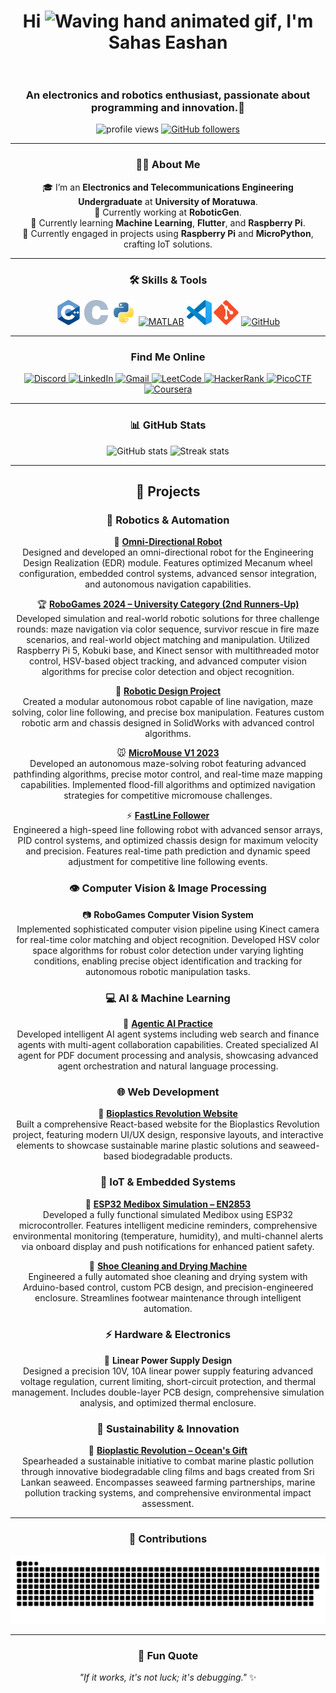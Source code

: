 <h1 align="center">Hi <img src="https://raw.githubusercontent.com/nixin72/nixin72/master/wave.gif" 
         alt="Waving hand animated gif"
         height="45"
         width="45" />, I'm Sahas Eashan <div><img align="center">
</div></h1> 

<!-- fallback content if the SVG doesn't load -->
</object>
<h3 align="center">An electronics and robotics enthusiast, passionate about programming and innovation.🚀 </h3>

<p align="center">
  <img src="https://komarev.com/ghpvc/?username=sahas-eashan&label=Profile%20views&color=0e75b6&style=flat" alt="profile views" />
  <a href="https://github.com/sahas-eashan?tab=followers">
    <img src="https://img.shields.io/github/followers/sahas-eashan?label=Followers&style=social" alt="GitHub followers" />
  </a>
</p>
<p align="center">
  
<div align="center">
  
---

### 👨‍💻 About Me

🎓 I’m an **Electronics and Telecommunications Engineering Undergraduate** at **University of Moratuwa**.  
🤖 Currently working at **RoboticGen**.  
🌱 Currently learning **Machine Learning**, **Flutter**, and **Raspberry Pi**.  
🔭 Currently engaged in projects using **Raspberry Pi** and **MicroPython**, crafting IoT solutions.  

---

### 🛠️ Skills & Tools

<p>
  <a href="https://cplusplus.com/" target="_blank"><img src="https://raw.githubusercontent.com/devicons/devicon/master/icons/cplusplus/cplusplus-original.svg" alt="C++" width="40" height="40"/></a>
  <a href="https://en.wikipedia.org/wiki/C_(programming_language)" target="_blank"><img src="https://raw.githubusercontent.com/devicons/devicon/master/icons/c/c-original.svg" alt="C" width="40" height="40"/></a>
  <a href="https://www.python.org/" target="_blank"><img src="https://raw.githubusercontent.com/devicons/devicon/master/icons/python/python-original.svg" alt="Python" width="40" height="40"/></a>
  <a href="https://www.mathworks.com/products/matlab.html" target="_blank"><img src="https://upload.wikimedia.org/wikipedia/commons/2/21/Matlab_Logo.png" alt="MATLAB" width="40" height="40"/></a>
  <a href="https://code.visualstudio.com/" target="_blank"><img src="https://raw.githubusercontent.com/devicons/devicon/master/icons/vscode/vscode-original.svg" alt="VS Code" width="40" height="40"/></a>
  <a href="https://git-scm.com/" target="_blank"><img src="https://raw.githubusercontent.com/devicons/devicon/master/icons/git/git-original.svg" alt="Git" width="40" height="40"/></a>
  <a href="https://github.com/" target="_blank"><img src="https://github.githubassets.com/images/modules/logos_page/GitHub-Mark.png" alt="GitHub" width="40" height="40"/></a>

</p>

---

### Find Me Online

<p>
  <!-- Discord -->
  <a href="https://discord.com/invite/cRbrttDn" target="_blank">
    <img src="https://img.shields.io/badge/Discord-5865F2?style=flat-circle&logo=discord&logoColor=white" alt="Discord" />
  </a>
  <!-- LinkedIn -->
  <a href="https://linkedin.com/in/sahas-eashan-55b35b29a" target="_blank">
    <img src="https://img.shields.io/badge/LinkedIn-0077B5?style=flat-circle&logo=linkedin&logoColor=white" alt="LinkedIn" />
  </a>
  <!-- Gmail -->
  <a href="mailto:sahaseashangalle@gmail.com" target="_blank">
    <img src="https://img.shields.io/badge/Gmail-D14836?style=flat-circle&logo=gmail&logoColor=white" alt="Gmail" />
  </a>
  <!-- LeetCode -->
  <a href="https://leetcode.com/u/sahas_eashan/" target="_blank">
    <img src="https://img.shields.io/badge/LeetCode-FFA116?style=flat-circle&logo=leetcode&logoColor=white" alt="LeetCode" />
  </a>
  <!-- HackerRank -->
  <a href="https://www.hackerrank.com/profile/sahas_eashan" target="_blank">
    <img src="https://img.shields.io/badge/HackerRank-2EC866?style=flat-circle&logo=hackerrank&logoColor=white" alt="HackerRank" />
  </a>
  <!-- PicoCTF -->
  <a href="https://play.picoctf.org/users/sahas_eashan" target="_blank">
    <img src="https://img.shields.io/badge/PicoCTF-1E90FF?style=flat-circle&logo=c&logoColor=white" alt="PicoCTF" />
  </a>
  <!-- Coursera -->
  <a href="https://www.coursera.org/user/e1056ceef075a6f2f9bb7def08372453" target="_blank">
    <img src="https://img.shields.io/badge/Coursera-0056D2?style=flat-circle&logo=coursera&logoColor=white" alt="Coursera" />
  </a>
</p>

---

### 📊 GitHub Stats

</div>

<p align="center">
  <img src="https://github-readme-stats.vercel.app/api?username=sahas-eashan&show_icons=true&theme=radical" alt="GitHub stats" />
  <img src="https://github-readme-streak-stats.herokuapp.com/?user=sahas-eashan&theme=radical" alt="Streak stats" />
</p>


---
  
<div align="center">
  
## 🚀 Projects

### 🤖 **Robotics & Automation**
🔧 [**Omni-Directional Robot**](https://github.com/sahas-eashan/OmniDirectionalRobot-EN2160)  
Designed and developed an omni-directional robot for the Engineering Design Realization (EDR) module. Features optimized Mecanum wheel configuration, embedded control systems, advanced sensor integration, and autonomous navigation capabilities.

🏆 [**RoboGames 2024 – University Category (2nd Runners-Up)**](https://github.com/sahas-eashan/BB-Alr-8)  
Developed simulation and real-world robotic solutions for three challenge rounds: maze navigation via color sequence, survivor rescue in fire maze scenarios, and real-world object matching and manipulation. Utilized Raspberry Pi 5, Kobuki base, and Kinect sensor with multithreaded motor control, HSV-based object tracking, and advanced computer vision algorithms for precise color detection and object recognition.

🎯 [**Robotic Design Project**](https://github.com/sahas-eashan/Robotic-Design-Project)  
Created a modular autonomous robot capable of line navigation, maze solving, color line following, and precise box manipulation. Features custom robotic arm and chassis designed in SolidWorks with advanced control algorithms.

🐭 [**MicroMouse V1 2023**](https://github.com/sahas-eashan/MicroMouseV1_2023)  
Developed an autonomous maze-solving robot featuring advanced pathfinding algorithms, precise motor control, and real-time maze mapping capabilities. Implemented flood-fill algorithms and optimized navigation strategies for competitive micromouse challenges.

⚡ [**FastLine Follower**](https://github.com/sahas-eashan/speed-obo-robotics-team-gen3)  
Engineered a high-speed line following robot with advanced sensor arrays, PID control systems, and optimized chassis design for maximum velocity and precision. Features real-time path prediction and dynamic speed adjustment for competitive line following events.

### 👁️ **Computer Vision & Image Processing**
📷 **RoboGames Computer Vision System**  
Implemented sophisticated computer vision pipeline using Kinect camera for real-time color matching and object recognition. Developed HSV color space algorithms for robust color detection under varying lighting conditions, enabling precise object identification and tracking for autonomous robotic manipulation tasks.

### 💻 **AI & Machine Learning**
🧠 [**Agentic AI Practice**](https://github.com/sahas-eashan/Agentic_AI_Practice)  
Developed intelligent AI agent systems including web search and finance agents with multi-agent collaboration capabilities. Created specialized AI agent for PDF document processing and analysis, showcasing advanced agent orchestration and natural language processing.

### 🌐 **Web Development**
🌊 [**Bioplastics Revolution Website**](https://github.com/sahas-eashan/WEB_bioplastics_revolution_)  
Built a comprehensive React-based website for the Bioplastics Revolution project, featuring modern UI/UX design, responsive layouts, and interactive elements to showcase sustainable marine plastic solutions and seaweed-based biodegradable products.

### 🔬 **IoT & Embedded Systems**
💊 [**ESP32 Medibox Simulation – EN2853**](https://github.com/sahas-eashan/ESP32-Medibox-Project---EN2853)  
Developed a fully functional simulated Medibox using ESP32 microcontroller. Features intelligent medicine reminders, comprehensive environmental monitoring (temperature, humidity), and multi-channel alerts via onboard display and push notifications for enhanced patient safety.

🧹 [**Shoe Cleaning and Drying Machine**](https://github.com/sahas-eashan/Shoe-Cleaning-and-Drying-Machine--Engineering_Design_Project)  
Engineered a fully automated shoe cleaning and drying system with Arduino-based control, custom PCB design, and precision-engineered enclosure. Streamlines footwear maintenance through intelligent automation.

### ⚡ **Hardware & Electronics**
🔋 **Linear Power Supply Design**  
Designed a precision 10V, 10A linear power supply featuring advanced voltage regulation, current limiting, short-circuit protection, and thermal management. Includes double-layer PCB design, comprehensive simulation analysis, and optimized thermal enclosure.

### 🌱 **Sustainability & Innovation**
🌊 [**Bioplastic Revolution – Ocean's Gift**](https://github.com/sahas-eashan/Bioplastic-Revolution)  
Spearheaded a sustainable initiative to combat marine plastic pollution through innovative biodegradable cling films and bags created from Sri Lankan seaweed. Encompasses seaweed farming partnerships, marine pollution tracking systems, and comprehensive environmental impact assessment.

---

### 🐍 Contributions

<picture>
  <source media="(prefers-color-scheme: dark)" srcset="https://raw.githubusercontent.com/sahas-eashan/sahas-eashan/output/github-snake-dark.svg" />
  <img alt="github-snake" src="https://raw.githubusercontent.com/sahas-eashan/sahas-eashan/output/github-snake.svg" />
</picture>


---


### 🐾 Fun Quote

_"If it works, it's not luck; it's debugging."_ ✨

</div>

